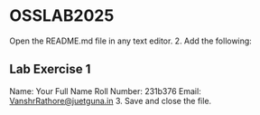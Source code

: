 # OSSLAB2025

Open the README.md file in any text editor.
2. Add the following:

## Lab Exercise 1
Name: Your Full Name
Roll Number: 231b376
Email: VanshrRathore@juetguna.in
<Solution code to part F>
3. Save and close the file.

